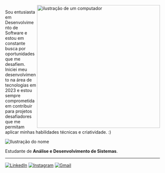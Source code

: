 <img src="https://raw.githubusercontent.com/MicaelliMedeiros/micaellimedeiros/master/image/computer-illustration.png" alt="ilustração de um computador" min-width="400px" max-width="400px" width="400px" align="right">

Sou entusiasta em Desenvolvimento de Software e estou em constante busca por oportunidades que me desafiem. Iniciei meu desenvolvimento na área de tecnologias em 2023 e estou sempre comprometida em contribuir para projetos desafiadores que me permitam aplicar minhas habilidades técnicas e criatividade. :)

<img src="https://img.shields.io/static/v1?label=Overview&message=Maria Clara&color=C05AC0&style=for-the-badge&logo=GitHub" alt="Ilustração do nome">

<p> Estudante de <strong>Análise e Desenvolvimento de Sistemas</strong>.</p>

<hr>

  <a href="#" title="LinkedIn">
  <img src="https://img.shields.io/badge/-Linkedin-0e76a8?style=flat-square&logo=Linkedin&logoColor=white&link=https://www.linkedin.com/in/maria-clara-prado-rodrigues-249233286/" alt="LinkedIn"/></a>

  <a href="#" title="Instagram">
  <img src="https://img.shields.io/badge/-Instagram-DF0174?style=flat-square&labelColor=DF0174&logo=instagram&logoColor=white&link=https://www.instagram.com/winterbona/" alt="Instagram"/></a>

  <a href="#" title="YouTube">
  <img src="https://img.shields.io/badge/-Youtube-FF0000?style=flat-square&labelColor=FF0000&logo=youtube&logoColor=white" alt="Gmail"/></a>
  
</p>

